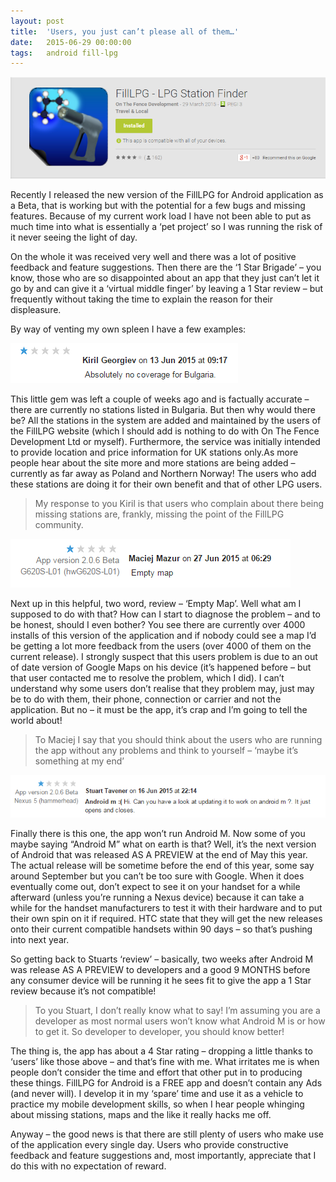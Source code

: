 ```yaml
---
layout: post
title:  'Users, you just can’t please all of them…'
date:   2015-06-29 00:00:00
tags:   android fill-lpg
---
```

![fill lpg listing header](/assets/images/filllpg-listing.png)

Recently I released the new version of the FillLPG for Android application as a Beta, that is working but with the potential for a few bugs and missing features. Because of my current work load I have not been able to put as much time into what is essentially a ‘pet project’ so I was running the risk of it never seeing the light of day.

On the whole it was received very well and there was a lot of positive feedback and feature suggestions. Then there are the ‘1 Star Brigade’ – you know, those who are so disappointed about an app that they just can’t let it go by and can give it a ‘virtual middle finger’ by leaving a 1 Star review – but frequently without taking the time to explain the reason for their displeasure.
<!--more-->
By way of venting my own spleen I have a few examples:

![1 star review number 1](/assets/images/1-star-rating_1.png)

This little gem was left a couple of weeks ago and is factually accurate – there are currently no stations listed in Bulgaria. But then why would there be? All the stations in the system are added and maintained by the users of the FillLPG website (which I should add is nothing to do with On The Fence Development Ltd or myself). Furthermore, the service was initially intended to provide location and price information for UK stations only.As more people hear about the site more and more stations are being added – currently as far away as Poland and Northern Norway! The users who add these stations are doing it for their own benefit and that of other LPG users.

>My response to you Kiril is that users who complain about there being missing stations are, frankly, missing the point of the FillLPG community.

![1 star review number 2](/assets/images/1-star-rating_2.png)

Next up in this helpful, two word, review – ‘Empty Map’. Well what am I supposed to do with that? How can I start to diagnose the problem – and to be honest, should I even bother? You see there are currently over 4000 installs of this version of the application and if nobody could see a map I’d be getting a lot more feedback from the users (over 4000 of them on the current release). I strongly suspect that this users problem is due to an out of date version of Google Maps on his device (it’s happened before – but that user contacted me to resolve the problem, which I did). I can’t understand why some users don’t realise that they problem may, just may be to do with them, their phone, connection or carrier and not the application. But no – it must be the app, it’s crap and I’m going to tell the world about!

>To Maciej I say that you should think about the users who are running the app without any problems and think to yourself – ‘maybe it’s something at my end’

![1 star review number 3](/assets/images/1-star-rating_3.png)

Finally there is this one, the app won’t run Android M. Now some of you maybe saying “Android M” what on earth is that? Well, it’s the next version of Android that was released AS A PREVIEW at the end of May this year. The actual release will be sometime before the end of this year, some say around September but you can’t be too sure with Google. When it does eventually come out, don’t expect to see it on your handset for a while afterward (unless you’re running a Nexus device) because it can take a while for the handset manufacturers to test it with their hardware and to put their own spin on it if required. HTC state that they will get the new releases onto their current compatible handsets within 90 days – so that’s pushing into next year.

So getting back to Stuarts ‘review’ – basically, two weeks after Android M was release AS A PREVIEW to developers and a good 9 MONTHS before any consumer device will be running it he sees fit to give the app a 1 Star review because it’s not compatible!

>To you Stuart, I don’t really know what to say! I’m assuming you are a developer as most normal users won’t know what Android M is or how to get it. So developer to developer, you should know better!

The thing is, the app has about a 4 Star rating – dropping  a little thanks to ‘users’ like those above – and that’s fine with me. What irritates me is when people don’t consider the time and effort that other put in to producing these things. FillLPG for Android is a FREE app and doesn’t contain any Ads (and never will). I develop it in my ‘spare’ time and use it as a vehicle to practice my mobile development skills, so when I hear people whinging about missing stations, maps and the like it really hacks me off.

Anyway – the good news is that there are still plenty of users who make use of the application every single day. Users who provide constructive feedback and feature suggestions and, most importantly, appreciate that I do this with no expectation of reward.